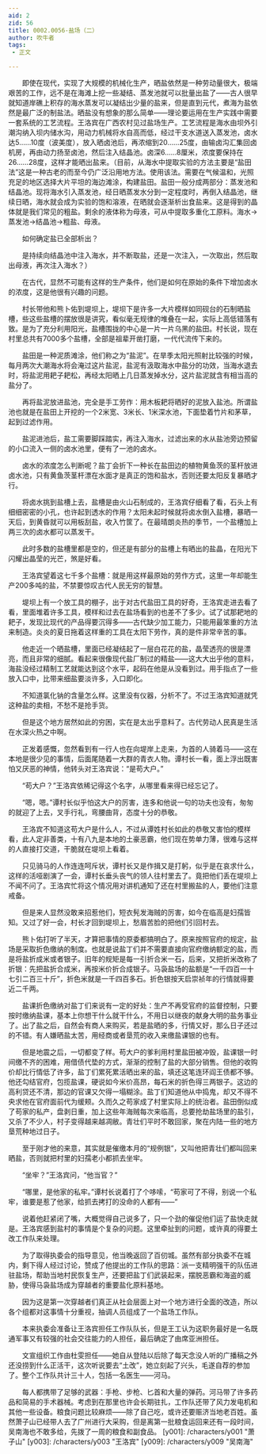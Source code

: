 ```yaml
---
aid: 2
zid: 56
title: 0002.0056-盐场（二）
author: 吹牛者
tags: 
 - 正文

---
```




　　即使在现代，实现了大规模的机械化生产，晒盐依然是一种劳动量很大，极端艰苦的工作，远不是在海滩上挖一些凝结、蒸发池就可以批量出盐了——古人很早就知道岸礁上积存的海水蒸发可以凝结出少量的盐来，但是直到元代，煮海为盐依然是最广泛的制盐法。晒盐没有想象的那么简单——理论要运用在生产实践中需要一套系统的工艺流程。王洛宾在广西农村见过盐场生产。工艺流程是海水由坝外引潮沟纳入坝内储水沟，用动力机械将水自高而低，经过干支水道送入蒸发池，卤水达5……10度（波美度），放入晒卤池后，再浓缩到20……25度，由输卤沟汇集回卤机房，再由动力扬至卤池，然后注入结晶池。卤深6……8厘米，浓度要保持在26……28度，这样才能晒出盐来。（目前，从海水中提取实验的方法主要是“盐田法”这是一种古老的而至今仍广泛沿用地方法。使用该法。需要在气候温和，光照充足的地区选择大片平坦的海边滩涂，构建盐田。盐田一般分成两部分：蒸发池和结晶池。现将海水引入蒸发池，经日晒蒸发水分到一定程度时，再倒入结晶池，继续日晒，海水就会成为实验的饱和溶液，在晒就会逐渐析出食盐来。这是得到的晶体就是我们常见的粗盐。剩余的液体称为母液，可从中提取多重化工原料。海水→蒸发池→结晶池→粗盐、母液。

　　如何确定盐已全部析出？

　　是持续向结晶池中注入海水，并不断取盐，还是一次注入，一次取出，然后取出母液，再次注入海水？）

　　在古代，显然不可能有这样的生产条件，他们是如何在原始的条件下增加卤水的浓度，这是他很有兴趣的问题。

　　村长带他和熊卜佑到堤坝上，堤坝下是许多一大片模样如同砚台的石制晒盐槽，些这些盐槽的摆放很是讲究，看似毫无规律的堆叠在一起，实际上高低错落有致。是为了充分利用阳光，盐槽围拢的中心是一片一片乌黑的盐田。村长说，现在村里总共有7000多个盐槽，全部是祖辈开凿打磨，一代代流传下来的。

　　盐田是一种泥质滩涂，他们称之为“盐泥”。在旱季太阳光照射比较强的时候，每月两次大潮海水将会淹过这片盐泥，盐泥有汲取海水中盐分的功效，当海水退去时，将盐泥用耙子耙松，再经太阳晒上几日蒸发掉水分，这片盐泥就含有相当高的盐分了。

　　再将盐泥放进盐池，完全是手工劳作：用木板耙将晒好的泥放入盐池。所谓盐池也就是在盐田上开挖的一个2米宽、3米长、1米深水池，下面垫着竹片和茅草，起到过滤作用。

　　盐泥进池后，盐工需要脚踩踏实，再注入海水，过滤出来的水从盐池旁边预留的小口流入一侧的卤水池里，便有了一池的卤水。

　　卤水的浓度怎么判断呢？盐丁会折下一种长在盐田边的植物黄鱼茨的茎杆放进卤水池，只有黄鱼茨茎杆漂在水面才是真正的饱和盐水，否则还要太阳反复暴晒才行。

　　将卤水挑到盐槽上去，盐槽是由火山石制成的，王洛宾仔细看了看，石头上有细细密密的小孔，也许起到透水的作用？太阳未起时候就将卤水倒入盐槽，暴晒一天后，到黄昏就可以用板刮盐，收入竹筐了。在最晴朗炎热的季节，一个盐槽加上两三次的卤水都可以蒸发干。

　　此时多数的盐槽里都是空的，但还是有部分的盐槽上有晒出的盐晶，在阳光下闪耀出晶莹的光芒，煞是好看。

　　王洛宾望着这七千多个盐槽：就是用这样最原始的劳作方式，这里一年却能生产200多吨的盐，不禁要惊叹古代人民无穷的智慧。

　　堤坝上有一个放工具的棚子，出于对古代盐田工具的好奇，王洛宾走进去看了看，里面堆着许多工具，模样和过去在盐场看到的也差不了多少。试了试那耙地的耙子，发现比现代的产品得要沉得多——古代缺少加工能力，只能用最笨重的方法来制造。炎炎的夏日拖着这样重的工具在太阳下劳作，真的是件非常辛苦的事。

　　他走近一个晒盐槽，里面已经凝结起了一层白花花的盐，晶莹透亮的很是漂亮，而且非常的细腻。看起来很像现代盐厂制过的精盐——这大大出乎他的意料，海盐没经过精制工艺就能达到这个水平，起码在他是从没看到过。用手指点了一些放入口中，比带来细盐要淡许多，入口即化。

　　不知道氯化钠的含量怎么样。这里没有仪器，分析不了。不过王洛宾知道就凭这种盐的卖相，不愁不是抢手货。

　　但是这个地方居然如此的穷困，实在是太出乎意料了。古代劳动人民真是生活在水深火热之中啊。

　　正发着感慨，忽然看到有一行人也在向堤岸上走来，为首的人骑着马——这在本地是很少见的事情，后面尾随着一大群的青衣人物。谭村长一看，面上浮出既害怕又厌恶的神情，他转头对王洛宾说：“是苟大户。”

　　“苟大户？”王洛宾依稀记得这个名字，从哪里看来得已经忘记了。

　　“嗯，嗯。”谭村长似乎怕这大户的厉害，连多和他说一句的功夫也没有，匆匆的就迎了上去，叉手行礼，弯腰曲背，态度十分的恭敬。

　　王洛宾不知道这苟大户是什么人，不过从谭姓村长如此的恭敬又害怕的模样看，此人定非善类，十有八九是本地的土豪恶霸，他们现在势单力薄，很难与这样的人直接打交道，干脆就在堤坝上看着。

　　只见骑马的人作连连呵斥状，谭村长又是作揖又是打躬，似乎是在哀求什么，这样的活哑剧演了一会，谭村长垂头丧气的领人往村里去了。竟把他们丢在堤坝上不闻不问了。王洛宾忙将这个情况用对讲机通知了还在村里搬盐的人，要他们注意戒备。

　　但是来人显然没敢来招惹他们，短衣髡发海贼的厉害，如今在临高是妇孺皆知。又过了好一会，村长才回到堤坝上，愁眉苦脸的把他们引回村去。

　　熊卜佑打听了半天，才算把事情的原委都搞明白了。原来按照官府的规定，盐场是采取折色缴纳的制度。也就是说盐丁们并不需要直接向官府缴纳额定的盐，而是将盐折成米或者银子。旧年的规矩是每一引折合米一石，后来，又把折米改称了折银：先把盐折合成米，再按米价折合成银子。马袅盐场的盐额是“一千四百一十七引二百三十斤”，折色米就是一千四百多石。折色银按天启崇祯年的行情就得要近二千两。

　　盐课折色缴纳对盐丁们来说有一定的好处：生产不再受官府的监督控制，只要按时缴纳盐课，基本上你想干什么就干什么，不用日以继夜的献身大明的盐务事业了。出了盐之后，自然会有商人来购买，若是盐晒的多，行情又好，那么日子还过的不错。有人嫌晒盐太苦，用经商或者垦荒的收入来缴盐课银的也有。

　　但是地震之后，一切都变了样。苟大户的爹利用村里盐田被冲毁，盐课银一时间缴不齐的困难，用借债代垫的方式，渐渐的控制了盐的大部分销售。但他的收购价却比行情低了许多，盐丁们累死累活晒出来的盐，填还这笔连环阎王债都不够。他还勾结官府，包揽盐课，硬说如今米价高昂，每石米的折色得三两银子。这边的高利贷还不清，那边的官课又欠得一塌糊涂。盐丁们知道他从中捣鬼，却又不得不央求他在官府面前代为缓颊。久而久之苟家成了村里实际上的统治者。盐田倒似成了苟家的私产，盘剥日重，加上这些年海贼每次来临高，总要抢劫盐场里的盐引，又杀了不少人，村子变得越来越凋敝。青壮们平时不敢回家，聚在内陆一些的地方垦荒种地过日子。

　　至于刚才他的来意，其实就是催缴本月的“规例银”，又叫他把青壮们都叫回来晒盐，否则就把村里的妇孺老小都抓去坐牢。

　　“坐牢？”王洛宾问，“他当官？”

　　“哪里，是他家的私牢。”谭村长说着打了个哆嗦，“苟家可了不得，别说一个私牢，谁要是惹了他家，给抓去拷打的没命的人都有——”

　　说着他赶紧闭了嘴，大概觉得自己说多了，只一个劲的催促他们运了盐快走就是。王洛宾感到盐村的事情是个复杂的问题。这里牵扯到的问题，或许真的得要土改工作队来处理。

　　为了取得执委会的指导意见，他当晚返回了百仞城。虽然有部分执委不在城内，剩下得人经过讨论，赞成了他提出的工作队的思路：派一支精明强干的队伍进驻盐场，帮助当地村民恢复生产，还要把盐丁们武装起来，摆脱恶霸和海盗的威胁，使得马袅盐场成为穿越者的重要盐化原料基地。

　　因为这是第一次穿越者们真正从社会层面上对一个地方进行全面的改造，所以各个组都对这事情十分重视，抽调人员组成了一个盐场工作队。

　　本来执委会准备让王洛宾担任工作队队长，但是王工认为这职务最好是一名既通军事又有较强的社会交往能力的人担任，最后确定了由席亚洲担任。

　　文宣组织工作由杜雯担任——她自从登陆以后除了每天念没人听的广播稿之外还没捞到什么正活干，这次听说要去“土改”，她立刻起了兴头，毛遂自荐的参加了。整个工作队共计三十人，包括一名医生——河马。

　　每人都携带了足够的武器：手枪、步枪、匕首和大量的弹药。河马带了许多药品和简易的手术器械。考虑到在那里也许会长期驻扎，工作队还带了风力发电机和其他一些设备。粮食问题比较麻烦——除了自己吃，或许还要赈济当地老百姓。虽然萧子山已经带人去了广州进行大采购，但是离第一批粮食运回来还有一段时间，吴南海也不敢多给，先拨了一周的粮食和副食品。
[y001]: /characters/y001 "萧子山"
[y003]: /characters/y003 "王洛宾"
[y009]: /characters/y009 "吴南海"


